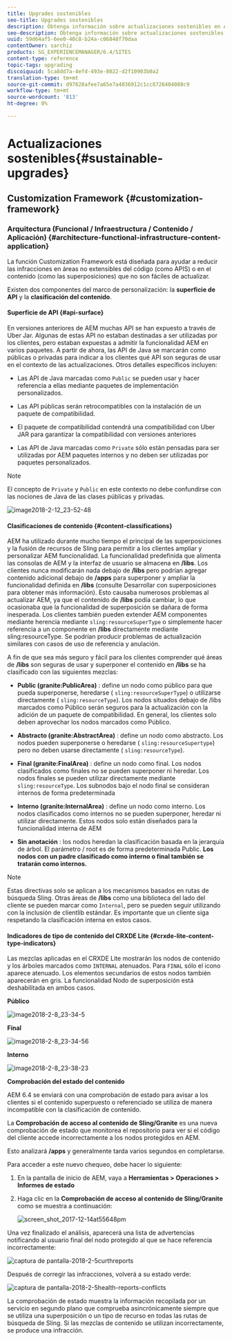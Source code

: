 ```yaml
---
title: Upgrades sostenibles
seo-title: Upgrades sostenibles
description: Obtenga información sobre actualizaciones sostenibles en AEM 6.4.
seo-description: Obtenga información sobre actualizaciones sostenibles en AEM 6.4.
uuid: 59d64af5-6ee0-40c8-b24a-c06848f70daa
contentOwner: sarchiz
products: SG_EXPERIENCEMANAGER/6.4/SITES
content-type: reference
topic-tags: upgrading
discoiquuid: 5ca8dd7a-4efd-493e-8022-d2f10903b0a2
translation-type: tm+mt
source-git-commit: d97828afee7a65e7a4036912c1cc8726404088c9
workflow-type: tm+mt
source-wordcount: '813'
ht-degree: 0%

---
```



# Actualizaciones sostenibles{#sustainable-upgrades}

## Customization Framework {#customization-framework}

### Arquitectura (Funcional / Infraestructura / Contenido / Aplicación) {#architecture-functional-infrastructure-content-application}

La función Customization Framework está diseñada para ayudar a reducir las infracciones en áreas no extensibles del código (como APIS) o en el contenido (como las superposiciones) que no son fáciles de actualizar.

Existen dos componentes del marco de personalización: la **superficie de API** y la **clasificación del contenido**.

#### Superficie de API {#api-surface}

En versiones anteriores de AEM muchas API se han expuesto a través de Uber Jar. Algunas de estas API no estaban destinadas a ser utilizadas por los clientes, pero estaban expuestas a admitir la funcionalidad AEM en varios paquetes. A partir de ahora, las API de Java se marcarán como públicas o privadas para indicar a los clientes qué API son seguras de usar en el contexto de las actualizaciones. Otros detalles específicos incluyen:

* Las API de Java marcadas como `Public` se pueden usar y hacer referencia a ellas mediante paquetes de implementación personalizados.

* Las API públicas serán retrocompatibles con la instalación de un paquete de compatibilidad.
* El paquete de compatibilidad contendrá una compatibilidad con Uber JAR para garantizar la compatibilidad con versiones anteriores
* Las API de Java marcadas como `Private` sólo están pensadas para ser utilizadas por AEM paquetes internos y no deben ser utilizadas por paquetes personalizados.

>[!NOTE]
>
>El concepto de `Private` y `Public` en este contexto no debe confundirse con las nociones de Java de las clases públicas y privadas.

![image2018-2-12_23-52-48](assets/image2018-2-12_23-52-48.png)

#### Clasificaciones de contenido {#content-classifications}

AEM ha utilizado durante mucho tiempo el principal de las superposiciones y la fusión de recursos de Sling para permitir a los clientes ampliar y personalizar AEM funcionalidad. La funcionalidad predefinida que alimenta las consolas de AEM y la interfaz de usuario se almacena en **/libs**. Los clientes nunca modificarán nada debajo de **/libs** pero podrían agregar contenido adicional debajo de **/apps** para superponer y ampliar la funcionalidad definida en **/libs** (consulte Desarrollar con superposiciones para obtener más información). Esto causaba numerosos problemas al actualizar AEM, ya que el contenido de **/libs** podía cambiar, lo que ocasionaba que la funcionalidad de superposición se dañara de forma inesperada. Los clientes también pueden extender AEM componentes mediante herencia mediante `sling:resourceSuperType` o simplemente hacer referencia a un componente en **/libs** directamente mediante sling:resourceType. Se podrían producir problemas de actualización similares con casos de uso de referencia y anulación.

A fin de que sea más seguro y fácil para los clientes comprender qué áreas de **/libs** son seguras de usar y superponer el contenido en **/libs** se ha clasificado con las siguientes mezclas:

* **Public (granite:PublicArea)** : define un nodo como público para que pueda superponerse, heredarse (  `sling:resourceSuperType`) o utilizarse directamente (  `sling:resourceType`). Los nodos situados debajo de /libs marcados como Público serán seguros para la actualización con la adición de un paquete de compatibilidad. En general, los clientes solo deben aprovechar los nodos marcados como Público.

* **Abstracto (granite:AbstractArea)** : define un nodo como abstracto. Los nodos pueden superponerse o heredarse ( `sling:resourceSupertype`) pero no deben usarse directamente ( `sling:resourceType`).

* **Final (granite:FinalArea)** : define un nodo como final. Los nodos clasificados como finales no se pueden superponer ni heredar. Los nodos finales se pueden utilizar directamente mediante `sling:resourceType`. Los subnodos bajo el nodo final se consideran internos de forma predeterminada

* **Interno (granite:InternalArea)** : define un nodo como interno. Los nodos clasificados como internos no se pueden superponer, heredar ni utilizar directamente. Estos nodos solo están diseñados para la funcionalidad interna de AEM

* **Sin anotación** : los nodos heredan la clasificación basada en la jerarquía de árbol. El parámetro / root es de forma predeterminada Public. **Los nodos con un padre clasificado como interno o final también se tratarán como internos.**

>[!NOTE]
>
>Estas directivas solo se aplican a los mecanismos basados en rutas de búsqueda Sling. Otras áreas de **/libs** como una biblioteca del lado del cliente se pueden marcar como `Internal`, pero se pueden seguir utilizando con la inclusión de clientlib estándar. Es importante que un cliente siga respetando la clasificación interna en estos casos.

#### Indicadores de tipo de contenido del CRXDE Lite {#crxde-lite-content-type-indicators}

Las mezclas aplicadas en el CRXDE Lite mostrarán los nodos de contenido y los árboles marcados como `INTERNAL` atenuados. Para `FINAL` sólo el icono aparece atenuado. Los elementos secundarios de estos nodos también aparecerán en gris. La funcionalidad Nodo de superposición está deshabilitada en ambos casos.

**Público**

![image2018-2-8_23-34-5](assets/image2018-2-8_23-34-5.png)

**Final**

![image2018-2-8_23-34-56](assets/image2018-2-8_23-34-56.png)

**Interno**

![image2018-2-8_23-38-23](assets/image2018-2-8_23-38-23.png)

**Comprobación del estado del contenido**

AEM 6.4 se enviará con una comprobación de estado para avisar a los clientes si el contenido superpuesto o referenciado se utiliza de manera incompatible con la clasificación de contenido.

La **Comprobación de acceso al contenido de Sling/Granite** es una nueva comprobación de estado que monitorea el repositorio para ver si el código del cliente accede incorrectamente a los nodos protegidos en AEM.

Esto analizará **/apps** y generalmente tarda varios segundos en completarse.

Para acceder a este nuevo chequeo, debe hacer lo siguiente:

1. En la pantalla de inicio de AEM, vaya a **Herramientas > Operaciones > Informes de estado**
1. Haga clic en la **Comprobación de acceso al contenido de Sling/Granite** como se muestra a continuación:

   ![screen_shot_2017-12-14at55648pm](assets/screen_shot_2017-12-14at55648pm.png)

Una vez finalizado el análisis, aparecerá una lista de advertencias notificando al usuario final del nodo protegido al que se hace referencia incorrectamente:

![captura de pantalla-2018-2-5curthreports](assets/screenshot-2018-2-5healthreports.png)

Después de corregir las infracciones, volverá a su estado verde:

![captura de pantalla-2018-2-5health-reports-conflicts](assets/screenshot-2018-2-5healthreports-violations.png)

La comprobación de estado muestra la información recopilada por un servicio en segundo plano que comprueba asincrónicamente siempre que se utiliza una superposición o un tipo de recurso en todas las rutas de búsqueda de Sling. Si las mezclas de contenido se utilizan incorrectamente, se produce una infracción.
